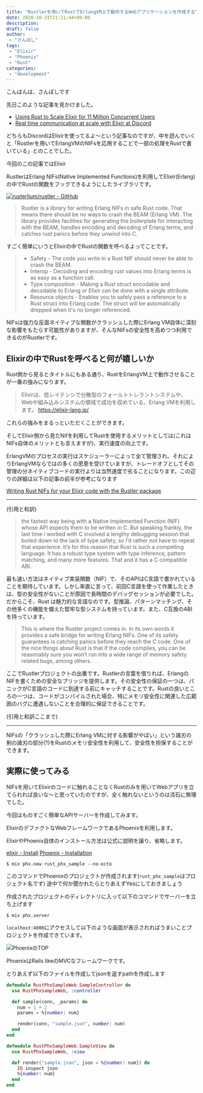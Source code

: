```yaml
---
title: "Rustlerを用いてRustでErlangVM上で動作するWebアプリケーションを作成する"
date: 2020-10-31T21:11:44+09:00
description: 
draft: false
author:
 - "さんぽし"
tags:
 - "Elixir"
 - "Phoenix"
 - "Rust"
categories:
 - "development"
---
```


こんばんは、さんぽしです

先日このような記事を見かけました。

- [Using Rust to Scale Elixir for 11 Million Concurrent Users](https://blog.discord.com/using-rust-to-scale-elixir-for-11-million-concurrent-users-c6f19fc029d3)
- [Real time communication at scale with Elixir at Discord](https://elixir-lang.org/blog/2020/10/08/real-time-communication-at-scale-with-elixir-at-discord/)

どちらもDiscordはElixirを使ってるよ〜という記事なのですが、中を読んでいくと「Rustlerを用いてErlangVMのNIFsを応用することで一部の処理をRustで書いている」とのことでした。

今回のこの記事ではElixir


RustlerはErlang NIFs(Native Implemented Functions)を利用してElixir(Erlang)の中でRustの関数をフックできるようにしたライブラリです。


[![rusterlium/rustler - GitHub](https://gh-card.dev/repos/rusterlium/rustler.svg)](https://github.com/rusterlium/rustler)

>Rustler is a library for writing Erlang NIFs in safe Rust code. That means there should be no ways to crash the BEAM (Erlang VM). The library provides facilities for generating the boilerplate for interacting with the BEAM, handles encoding and decoding of Erlang terms, and catches rust panics before they unwind into C.

すごく簡単にいうとElixirの中でRustの関数を呼べるよってことです。

> - Safety - The code you write in a Rust NIF should never be able to crash the BEAM.
> - Interop - Decoding and encoding rust values into Erlang terms is as easy as a function call.
> - Type composition - Making a Rust struct encodable and decodable to Erlang or Elixir can be done with a single attribute.
> - Resource objects - Enables you to safely pass a reference to a Rust struct into Erlang code. The struct will be automatically dropped when it's no longer referenced.

NIFsは強力な反面ネイティブな関数がクラッシュした際にErlang VM自体に深刻な影響をもたらす可能性がありますが、そんなNIFsの安全性を高めつつ利用できるのがRustlerです。

## Elixirの中でRustを呼べると何が嬉しいか

Rust側から見るとタイトルにもある通り、RustをErlangVM上で動作させることが一番の強みになります。

> Elixirは、低レイテンシで分散型のフォールトトレラントシステムや、Webや組み込みシステムの領域で成功を収めている、Erlang VMを利用します。
https://elixir-lang.jp/

これらの強みをまるっといただくことができます。

そしてElixir側から見たNifを利用してRustを使用するメリットとしては(これはNIFs自体のメリットとも言えますが)、実行速度の向上です。

ErlangVMのプロセスの実行はスケジューラーによって全て管理され、それによりErlangVMならではの多くの恩恵を受けていますが、トレードオフとしてその管理の分ネイティブコードの実行よりは当然速度で劣ることになります。この辺りの詳細は以下の記事の前半が参考になります

[Writing Rust NIFs for your Elixir code with the Rustler package](https://medium.com/@jacob.lerche/writing-rust-nifs-for-your-elixir-code-with-the-rustler-package-d884a7c0dbe3)

--- 
(引用と和訳)

> the fastest way being with a Native Implemented Function (NIF) whose API expects them to be written in C. But speaking frankly, the last time I worked with C involved a lengthy debugging session that boiled down to the lack of type safety, so I’d rather not have to repeat that experience. It’s for this reason that Rust is such a compelling language. It has a robust type system with type inference, pattern matching, and many more features. That and it has a C compatible ABI.

最も速い方法はネイティブ実装関数（NIF）で、そのAPIはC言語で書かれていることを期待しています。しかし率直に言って、前回C言語を使って作業したときは、型の安全性がないことが原因で長時間のデバッグセッションが必要でした。だからこそ、Rust は魅力的な言語なのです。型推論、パターンマッチング、その他多くの機能を備えた堅牢な型システムを持っています。また、C互換のABIを持っています。

> This is where the Rustler project comes in. In its own words it provides a safe bridge for writing Erlang NIFs. One of its safety guarantees is catching panics before they reach the C code. One of the nice things about Rust is that if the code compiles, you can be reasonably sure you won’t run into a wide range of memory safety related bugs, among others.

ここでRustlerプロジェクトの出番です。Rustlerの言葉を借りれば、ErlangのNIFを書くための安全なブリッジを提供します。その安全性の保証の一つは、パニックがC言語のコードに到達する前にキャッチすることです。Rustの良いところの一つは、コードがコンパイルされた場合、特にメモリ安全性に関連した広範囲のバグに遭遇しないことを合理的に保証できることです。

(引用と和訳ここまで)

---

NIFsの「クラッシュした際にErlang VMに対する影響がやばい」という諸刃の剣の諸刃の部分(?)をRustのメモリ安全性を利用して、安全性を担保することができます。

## 実際に使ってみる

NIFsを用いてElixirのコードに触れることなくRustのみを用いてWebアプリを立てられれば良いな〜と思っていたのですが、全く触れないというのは流石に無理でした。

今回はものすごく簡単なAPIサーバーを作成してみます。

ElixirのデファクトなWebフレームワークであるPhoenixを利用します。

ElixirやPhoenix自体のインストール方法は公式に説明を譲り、省略します。

[elixir - Install](https://elixir-lang.org/install.html)
[Phoenix - Installation](https://hexdocs.pm/phoenix/installation.html)

```
$ mix phx.new rust_phx_sample --no-ecto
```

このコマンドでPhoenixのプロジェクトが作成されます(`rust_phx_sample`はプロジェクト名です)
途中で何か聞かれたらとりあえずYesにしておきましょう

作成されたプロジェクトのディレクトリに入って以下のコマンドでサーバーを立ち上げます

```
$ mix phx.server
```

`localhost:4000`にアクセスして以下のような画面が表示されればうまいことプロジェクトを作成できています。

![PhoenixのTOP](/images/posts/phoenix-top.png)

PhoenixはRails likeのMVCなフレームワークです。

とりあえず以下のファイルを作成してjsonを返すpathを作成します

```lib/rust_phx_sample_web/controllers/sample_controller.ex
defmodule RustPhxSampleWeb.SampleController do
  use RustPhxSampleWeb, :controller

  def sample(conn, _params) do
    num = 1 + 2
    params = %{number: num}

    render(conn, "sample.json", number: num)
  end
end
```

```lib/rust_phx_sample_web/views/sample_view.ex
defmodule RustPhxSampleWeb.SampleView do
  use RustPhxSampleWeb, :view

  def render("sample.json", json = %{number: num}) do
    IO.inspect json
    %{number: num}
  end
end
```
